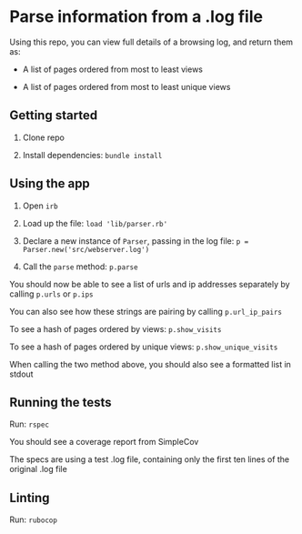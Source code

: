 # Parse information from a .log file

Using this repo, you can view full details of a browsing log, and return them as:

- A list of pages ordered from most to least views

- A list of pages ordered from most to least unique views

## Getting started

1. Clone repo

2. Install dependencies: `bundle install`

## Using the app

1. Open `irb`

2. Load up the file: `load 'lib/parser.rb'`

3. Declare a new instance of `Parser`, passing in the log file: `p = Parser.new('src/webserver.log')`

4. Call the `parse` method: `p.parse`

You should now be able to see a list of urls and ip addresses separately by calling `p.urls` or `p.ips`

You can also see how these strings are pairing by calling `p.url_ip_pairs`

To see a hash of pages ordered by views: `p.show_visits`

To see a hash of pages ordered by unique views: `p.show_unique_visits`

When calling the two method above, you should also see a formatted list in stdout

## Running the tests

Run: `rspec`

You should see a coverage report from SimpleCov

The specs are using a test .log file, containing only the first ten lines of the original .log file

## Linting

Run: `rubocop`
